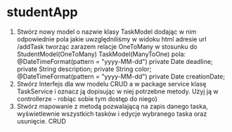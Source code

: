 # studentApp
1. Stwórz nowy model o nazwie klasy TaskModel dodając w nim odpowiednie pola jakie uwzględniliśmy w widoku html  adresie url /addTask tworząc zarazem relacje OneToMany w stosunku do StudentModel(OneToMany) TaskModel(ManyToOne)
pola:
    @DateTimeFormat(pattern = "yyyy-MM-dd")
    private Date deadline;
    private String description;
    private String color;
    @DateTimeFormat(pattern = "yyyy-MM-dd")
    private Date creationDate;
2. Stwórz Interfejs dla ww modelu CRUD a w package service klasę TaskService i oznacz ją dopisując w niej potrzebne metody. Użyj ją w controllerze - robiąc sobie tym dostęp do niego)
3. Stwórz mapowanie z metodą pozwalającą na zapis danego taska, wyświetlewnie wszystkich tasków i edycje wybranego taska oraz usunięcie. CRUD

